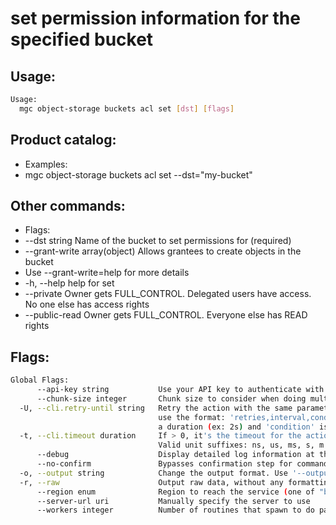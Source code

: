 # set permission information for the specified bucket

## Usage:
```bash
Usage:
  mgc object-storage buckets acl set [dst] [flags]
```

## Product catalog:
- Examples:
- mgc object-storage buckets acl set --dst="my-bucket"

## Other commands:
- Flags:
- --dst string                  Name of the bucket to set permissions for (required)
- --grant-write array(object)   Allows grantees to create objects in the bucket
- Use --grant-write=help for more details
- -h, --help                        help for set
- --private                     Owner gets FULL_CONTROL. Delegated users have access. No one else has access rights
- --public-read                 Owner gets FULL_CONTROL. Everyone else has READ rights

## Flags:
```bash
Global Flags:
      --api-key string           Use your API key to authenticate with the API
      --chunk-size integer       Chunk size to consider when doing multipart requests. Specified in Mb (range: 8 - 5120) (default 8)
  -U, --cli.retry-until string   Retry the action with the same parameters until the given condition is met. The flag parameters
                                 use the format: 'retries,interval,condition', where 'retries' is a positive integer, 'interval' is
                                 a duration (ex: 2s) and 'condition' is a 'engine=value' pair such as "jsonpath=expression"
  -t, --cli.timeout duration     If > 0, it's the timeout for the action execution. It's specified as numbers and unit suffix.
                                 Valid unit suffixes: ns, us, ms, s, m and h. Examples: 300ms, 1m30s
      --debug                    Display detailed log information at the debug level
      --no-confirm               Bypasses confirmation step for commands that ask a confirmation from the user
  -o, --output string            Change the output format. Use '--output=help' to know more details.
  -r, --raw                      Output raw data, without any formatting or coloring
      --region enum              Region to reach the service (one of "br-mgl1", "br-ne1" or "br-se1") (default "br-se1")
      --server-url uri           Manually specify the server to use
      --workers integer          Number of routines that spawn to do parallel operations within object_storage (min: 1) (default 5)
```


